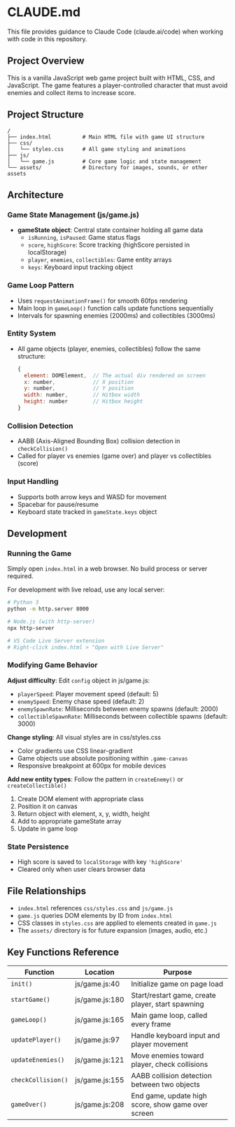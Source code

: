 # CLAUDE.md

This file provides guidance to Claude Code (claude.ai/code) when working with code in this repository.

## Project Overview

This is a vanilla JavaScript web game project built with HTML, CSS, and JavaScript. The game features a player-controlled character that must avoid enemies and collect items to increase score.

## Project Structure

```
/
├── index.html          # Main HTML file with game UI structure
├── css/
│   └── styles.css      # All game styling and animations
├── js/
│   └── game.js         # Core game logic and state management
└── assets/             # Directory for images, sounds, or other assets
```

## Architecture

### Game State Management (js/game.js)
- **gameState object**: Central state container holding all game data
  - `isRunning`, `isPaused`: Game status flags
  - `score`, `highScore`: Score tracking (highScore persisted in localStorage)
  - `player`, `enemies`, `collectibles`: Game entity arrays
  - `keys`: Keyboard input tracking object

### Game Loop Pattern
- Uses `requestAnimationFrame()` for smooth 60fps rendering
- Main loop in `gameLoop()` function calls update functions sequentially
- Intervals for spawning enemies (2000ms) and collectibles (3000ms)

### Entity System
- All game objects (player, enemies, collectibles) follow the same structure:
  ```javascript
  {
    element: DOMElement,  // The actual div rendered on screen
    x: number,            // X position
    y: number,            // Y position
    width: number,        // Hitbox width
    height: number        // Hitbox height
  }
  ```

### Collision Detection
- AABB (Axis-Aligned Bounding Box) collision detection in `checkCollision()`
- Called for player vs enemies (game over) and player vs collectibles (score)

### Input Handling
- Supports both arrow keys and WASD for movement
- Spacebar for pause/resume
- Keyboard state tracked in `gameState.keys` object

## Development

### Running the Game
Simply open `index.html` in a web browser. No build process or server required.

For development with live reload, use any local server:
```bash
# Python 3
python -m http.server 8000

# Node.js (with http-server)
npx http-server

# VS Code Live Server extension
# Right-click index.html > "Open with Live Server"
```

### Modifying Game Behavior

**Adjust difficulty**: Edit `config` object in js/game.js:
- `playerSpeed`: Player movement speed (default: 5)
- `enemySpeed`: Enemy chase speed (default: 2)
- `enemySpawnRate`: Milliseconds between enemy spawns (default: 2000)
- `collectibleSpawnRate`: Milliseconds between collectible spawns (default: 3000)

**Change styling**: All visual styles are in css/styles.css
- Color gradients use CSS linear-gradient
- Game objects use absolute positioning within `.game-canvas`
- Responsive breakpoint at 600px for mobile devices

**Add new entity types**: Follow the pattern in `createEnemy()` or `createCollectible()`
1. Create DOM element with appropriate class
2. Position it on canvas
3. Return object with element, x, y, width, height
4. Add to appropriate gameState array
5. Update in game loop

### State Persistence
- High score is saved to `localStorage` with key `'highScore'`
- Cleared only when user clears browser data

## File Relationships

- `index.html` references `css/styles.css` and `js/game.js`
- `game.js` queries DOM elements by ID from `index.html`
- CSS classes in `styles.css` are applied to elements created in `game.js`
- The `assets/` directory is for future expansion (images, audio, etc.)

## Key Functions Reference

| Function | Location | Purpose |
|----------|----------|---------|
| `init()` | js/game.js:40 | Initialize game on page load |
| `startGame()` | js/game.js:180 | Start/restart game, create player, start spawning |
| `gameLoop()` | js/game.js:165 | Main game loop, called every frame |
| `updatePlayer()` | js/game.js:97 | Handle keyboard input and player movement |
| `updateEnemies()` | js/game.js:121 | Move enemies toward player, check collisions |
| `checkCollision()` | js/game.js:155 | AABB collision detection between two objects |
| `gameOver()` | js/game.js:208 | End game, update high score, show game over screen |
